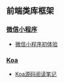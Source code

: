 ## 前端类库框架

### [微信小程序](./wechat-mini-program/)
* [微信小程序初体验](./wechat-mini-program/first-blood.md)

### [Koa](./Koa)
* [Koa源码阅读笔记](./read-koa-source-code.md)